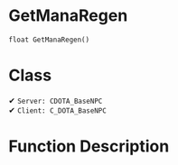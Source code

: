 # GetManaRegen
```
float GetManaRegen()
```
# Class
✔ `Server: CDOTA_BaseNPC`  
✔ `Client: C_DOTA_BaseNPC`  

# Function Description

